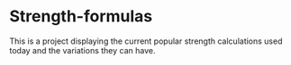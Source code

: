 # Strength-formulas
This is a project displaying the current popular strength calculations used today and the variations they can have.
